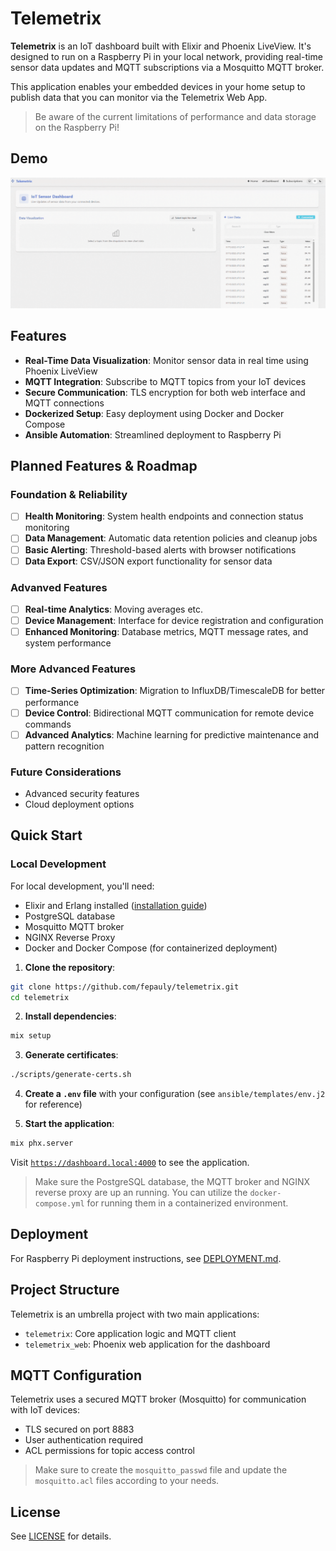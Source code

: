 # Telemetrix

**Telemetrix** is an IoT dashboard built with Elixir and Phoenix LiveView. It's designed to run on a Raspberry Pi in your local network, providing real-time sensor data updates and MQTT subscriptions via a Mosquitto MQTT broker.

This application enables your embedded devices in your home setup to publish data that you can monitor via the Telemetrix Web App.

> Be aware of the current limitations of performance and data storage on the Raspberry Pi!

## Demo

![Telemetrix Demo](demo/demo.gif)

## Features

- **Real-Time Data Visualization**: Monitor sensor data in real time using Phoenix LiveView
- **MQTT Integration**: Subscribe to MQTT topics from your IoT devices
- **Secure Communication**: TLS encryption for both web interface and MQTT connections
- **Dockerized Setup**: Easy deployment using Docker and Docker Compose
- **Ansible Automation**: Streamlined deployment to Raspberry Pi

## Planned Features & Roadmap

### Foundation & Reliability
- [ ] **Health Monitoring**: System health endpoints and connection status monitoring
- [ ] **Data Management**: Automatic data retention policies and cleanup jobs
- [ ] **Basic Alerting**: Threshold-based alerts with browser notifications
- [ ] **Data Export**: CSV/JSON export functionality for sensor data

### Advanved Features
- [ ] **Real-time Analytics**: Moving averages etc.
- [ ] **Device Management**: Interface for device registration and configuration
- [ ] **Enhanced Monitoring**: Database metrics, MQTT message rates, and system performance

### More Advanced Features
- [ ] **Time-Series Optimization**: Migration to InfluxDB/TimescaleDB for better performance
- [ ] **Device Control**: Bidirectional MQTT communication for remote device commands
- [ ] **Advanced Analytics**: Machine learning for predictive maintenance and pattern recognition

### Future Considerations
- Advanced security features
- Cloud deployment options


## Quick Start

### Local Development

For local development, you'll need:
- Elixir and Erlang installed ([installation guide](https://elixir-lang.org/install.html))
- PostgreSQL database
- Mosquitto MQTT broker
- NGINX Reverse Proxy
- Docker and Docker Compose (for containerized deployment)

1. **Clone the repository**:
```bash
git clone https://github.com/fepauly/telemetrix.git
cd telemetrix
```

2. **Install dependencies**:
```bash
mix setup
```

3. **Generate certificates**:
```bash
./scripts/generate-certs.sh
```

4. **Create a `.env` file** with your configuration (see `ansible/templates/env.j2` for reference)

5. **Start the application**:
```bash
mix phx.server
```

Visit [`https://dashboard.local:4000`](https://dashboard.local:4000) to see the application.

> Make sure the PostgreSQL database, the MQTT broker and NGINX reverse proxy are up an running. You can utilize the `docker-compose.yml` for running them in a containerized environment.

## Deployment

For Raspberry Pi deployment instructions, see [DEPLOYMENT.md](DEPLOYMENT.md).

## Project Structure

Telemetrix is an umbrella project with two main applications:
- `telemetrix`: Core application logic and MQTT client
- `telemetrix_web`: Phoenix web application for the dashboard

## MQTT Configuration

Telemetrix uses a secured MQTT broker (Mosquitto) for communication with IoT devices:
- TLS secured on port 8883
- User authentication required 
- ACL permissions for topic access control

> Make sure to create the `mosquitto_passwd` file and update the `mosquitto.acl` files according to your needs.

## License

See [LICENSE](LICENSE) for details.